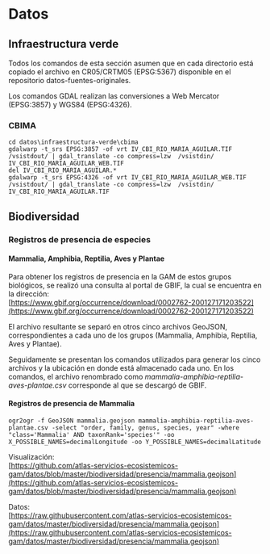# Datos

## Infraestructura verde
Todos los comandos de esta sección asumen que en cada directorio está copiado el archivo en CR05/CRTM05 (EPSG:5367) disponible en el repositorio datos-fuentes-originales.

Los comandos GDAL realizan las conversiones a Web Mercator (EPSG:3857) y WGS84 (EPSG:4326).

### CBIMA
```shell
cd datos\infraestructura-verde\cbima
gdalwarp -t_srs EPSG:3857 -of vrt IV_CBI_RIO_MARIA_AGUILAR.TIF /vsistdout/ | gdal_translate -co compress=lzw  /vsistdin/ IV_CBI_RIO_MARIA_AGUILAR_WEB.TIF
del IV_CBI_RIO_MARIA_AGUILAR.*
gdalwarp -t_srs EPSG:4326 -of vrt IV_CBI_RIO_MARIA_AGUILAR_WEB.TIF /vsistdout/ | gdal_translate -co compress=lzw  /vsistdin/ IV_CBI_RIO_MARIA_AGUILAR.TIF
```

## Biodiversidad

### Registros de presencia de especies

#### Mammalia, Amphibia, Reptilia, Aves y Plantae
Para obtener los registros de presencia en la GAM de estos grupos biológicos, se realizó una consulta al portal de GBIF, la cual se encuentra en la dirección:  
[https://www.gbif.org/occurrence/download/0002762-200127171203522](https://www.gbif.org/occurrence/download/0002762-200127171203522)

El archivo resultante se separó en otros cinco archivos GeoJSON, correspondientes a cada uno de los grupos (Mammalia, Amphibia, Reptilia, Aves y Plantae).

Seguidamente se presentan los comandos utilizados para generar los cinco archivos y la ubicación en donde está almacenado cada uno. En los comandos, el archivo renombrado como _mammalia-amphibia-reptilia-aves-plantae.csv_ corresponde al que se descargó de GBIF.

#### Registros de presencia de Mammalia
```terminal
ogr2ogr -f GeoJSON mammalia.geojson mammalia-amphibia-reptilia-aves-plantae.csv -select "order, family, genus, species, year" -where "class='Mammalia' AND taxonRank='species'" -oo X_POSSIBLE_NAMES=decimalLongitude -oo Y_POSSIBLE_NAMES=decimalLatitude
```
Visualización:  
[https://github.com/atlas-servicios-ecosistemicos-gam/datos/blob/master/biodiversidad/presencia/mammalia.geojson](https://github.com/atlas-servicios-ecosistemicos-gam/datos/blob/master/biodiversidad/presencia/mammalia.geojson)

Datos:  
[https://raw.githubusercontent.com/atlas-servicios-ecosistemicos-gam/datos/master/biodiversidad/presencia/mammalia.geojson](https://raw.githubusercontent.com/atlas-servicios-ecosistemicos-gam/datos/master/biodiversidad/presencia/mammalia.geojson)
